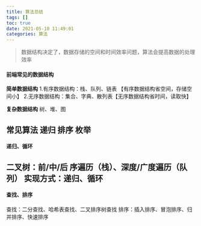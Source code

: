 ```yaml
---
title: 算法总结
tags: []
toc: true
date: 2021-05-10 11:49:01
categories: 算法
---
```

> 数据结构决定了，数据存储的空间和时间效率问题，算法会提高数据的处理效率

#### 前端常见的数据结构

**简单数据结构**
1.有序数据结构：栈、队列、链表 【有序数据结构省空间，存储空间小】
2.无序数据结构：集合、字典、散列表【无序数据结构省时间，读取快】

**复杂数据结构**
 树、堆、图

**常见算法**
 递归 排序 枚举
---
 #### 递归、循环
 二叉树：前/中/后 序遍历（栈）、深度/广度遍历（队列）
实现方式：递归、循环
---
 #### 查找、排序

查找：二分查找、哈希表查找、二叉排序树查找
排序：插入排序、冒泡排序、归并排序、快速排序